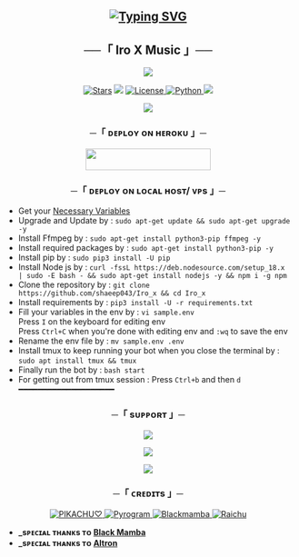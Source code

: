 <h2 align="center">
    
[![Typing SVG](https://readme-typing-svg.herokuapp.com/?lines=WELCOME+TO+IRO+X+MUSIC)](https://github.com/shaeep043/Iro_X)

<h2 align="center">
    ──「 Iro X Music 」──
</h2>
<p align="center">
  <img src="https://te.legra.ph/file/7b9bfe8d7fbb2589071e3.jpg">
</p>

<p align="center">
<a href="https://github.com/shaeep043/Iro_x/stargazers"><img src="https://img.shields.io/github/stars/shaeep043/Iro_x?color=black&logo=github&logoColor=black&style=for-the-badge" alt="Stars" /></a>
<a href="https://github.com/shaeep043/Iro_x/network/members"> <img src="https://img.shields.io/github/forks/shaeep043/Iro_x?color=black&logo=github&logoColor=black&style=for-the-badge" /></a>
<a href="https://github.com/shaeep043/Iro_x/blob/master/LICENSE"> <img src="https://img.shields.io/badge/License-MIT-blueviolet?style=for-the-badge" alt="License" /> </a>
<a href="https://www.python.org/"> <img src="https://img.shields.io/badge/Written%20in-Python-orange?style=for-the-badge&logo=python" alt="Python" /> </a>
<a href="https://github.com/shaeep043/Iro_x/commits/shaeep043"> <img src="https://img.shields.io/github/last-commit/shaeep043/Iro_x?color=blue&logo=github&logoColor=green&style=for-the-badge" /></a>
</p>

<p align="center">
  <img src="https://te.legra.ph/file/b8e797457f437310813cb.jpg">
</p>

<h3 align="center">
    ─「 ᴅᴇᴩʟᴏʏ ᴏɴ ʜᴇʀᴏᴋᴜ 」─
</h3>

<p align="center"><a href="https://dashboard.heroku.com/new?template=https://github.com/OG-S-ASTAAD/chloemusic"> <img src="https://img.shields.io/badge/Deploy%20On%20Heroku-black?style=for-the-badge&logo=heroku" width="220" height="38.45"/></a></p>

<h3 align="center">
    ─「 ᴅᴇᴩʟᴏʏ ᴏɴ ʟᴏᴄᴀʟ ʜᴏsᴛ/ ᴠᴘs 」─
</h3>

- Get your [Necessary Variables](https://github.com/shaeep043/Iro_x/blob/master/sample.env)
- Upgrade and Update by :
`sudo apt-get update && sudo apt-get upgrade -y`
- Install Ffmpeg by :
`sudo apt-get install python3-pip ffmpeg -y`
- Install required packages by :
`sudo apt-get install python3-pip -y`
- Install pip by :
`sudo pip3 install -U pip`
- Install Node js by :
`curl -fssL https://deb.nodesource.com/setup_18.x | sudo -E bash - && sudo apt-get install nodejs -y && npm i -g npm`
- Clone the repository by :
`git clone https://github.com/shaeep043/Iro_x && cd Iro_x`
- Install requirements by :
`pip3 install -U -r requirements.txt`
- Fill your variables in the env by :
`vi sample.env`<br>
Press `I` on the keyboard for editing env<br>
Press `Ctrl+C` when you're done with editing env and `:wq` to save the env<br>
- Rename the env file by :
`mv sample.env .env`
- Install tmux to keep running your bot when you close the terminal by :
`sudo apt install tmux && tmux`
- Finally run the bot by :
`bash start`
- For getting out from tmux session : Press `Ctrl+b` and then `d`<br>
━━━━━━━━━━━━━━━━━━━━

<h3 align="center">
    ─「 sᴜᴩᴩᴏʀᴛ 」─
</h3>

<p align="center">
<a href="https://telegram.me/Iro_m_bot"><img src="https://img.shields.io/badge/MUSIC%20BOT-blue.svg?style=for-the-badge&logo=Telegram"></a>
</p>

<p align="center">
<a href="https://telegram.me/iro_x_support"><img src="https://img.shields.io/badge/-Support%20Group-blue.svg?style=for-the-badge&logo=Telegram"></a>
</p>

<p align="center">
<a href="https://telegram.me/iro_bot_support"><img src="https://img.shields.io/badge/-Support%20Channel-blue.svg?style=for-the-badge&logo=Telegram"></a>
</p>

<h3 align="center">
    ─「 ᴄʀᴇᴅɪᴛs 」─
</h3>

<p align="center">
<a href="https://github.com/Iro09"> <img src="https://img.shields.io/badge/PIKACHU♡-black?style=for-the-badge&logo=github" alt="PIKACHU♡" /> </a>
<a href="https://github.com/pyrogram/pyrogram"> <img src="https://img.shields.io/badge/Pyrogram-black?style=for-the-badge&logo=github" alt="Pyrogram" /> </a>
<a href="https://github.com/FantasticSukhi"> <img src="https://img.shields.io/badge/BLACKMAMBA-black?style=for-the-badge&logo=github" alt="Blackmamba" /> </a>
<a href="https://github.com/raichuop07"> <img src="https://img.shields.io/badge/Raichu-black?style=for-the-badge&logo=github" alt="Raichu" /> </a>
</p>

- <b> _sᴩᴇᴄɪᴀʟ ᴛʜᴀɴᴋs ᴛᴏ [Black Mamba](https://github.com/FantasticSukhi) </b>
- <b> _sᴩᴇᴄɪᴀʟ ᴛʜᴀɴᴋs ᴛᴏ [Altron](https://t.me/TheAltron) </b>

